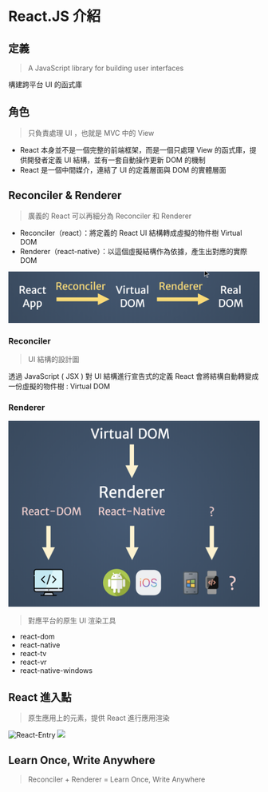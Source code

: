 # React.JS 介紹

## 定義

> A JavaScript library for building user interfaces

構建跨平台 UI 的函式庫

## 角色

> 只負責處理 UI ，也就是 MVC 中的 View

- React 本身並不是一個完整的前端框架，而是一個只處理 View 的函式庫，提供開發者定義 UI 結構，並有一套自動操作更新 DOM 的機制
- React 是一個中間媒介，連結了 UI 的定義層面與 DOM 的實體層面

## Reconciler & Renderer

> 廣義的 React 可以再細分為 Reconciler 和 Renderer

- Reconciler（react）：將定義的 React UI 結構轉成虛擬的物件樹 Virtual DOM
- Renderer（react-native）：以這個虛擬結構作為依據，產生出對應的實際 DOM

![React-Work-Flow](assets/React-Work-Flow.png)

### Reconciler

> UI 結構的設計圖

透過 JavaScript ( JSX ) 對 UI 結構進行宣告式的定義
React 會將結構自動轉變成一份虛擬的物件樹 : Virtual DOM

### Renderer

![Render](assets/Renderer.png)

> 對應平台的原生 UI 渲染工具

- react-dom
- react-native
- react-tv
- react-vr
- react-native-windows

## React 進入點

> 原生應用上的元素，提供 React 進行應用渲染

![React-Entry]()
<img src="https://s3.amazonaws.com/media-p.slid.es/uploads/40413/images/4595067/comp_tree_v2a_200.png" width="auto" height="400" />

## Learn Once, Write Anywhere

> Reconciler + Renderer = Learn Once, Write Anywhere
